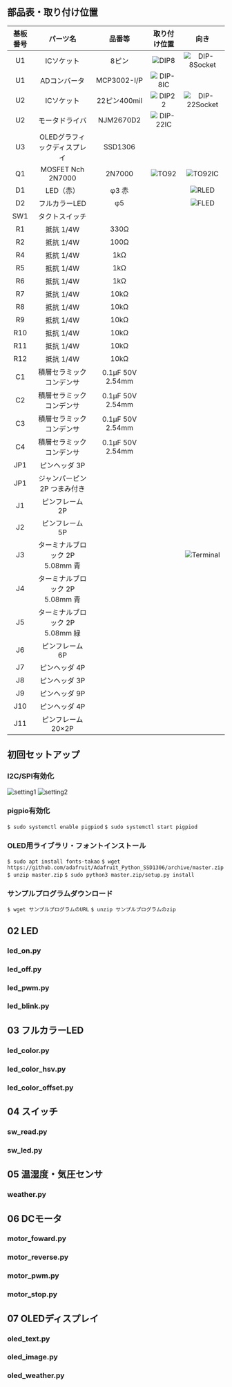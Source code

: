 ## 部品表・取り付け位置

|基板番号|パーツ名|品番等|取り付け位置|向き|
|:-:|:-:|:-:|:-:|:-:|
|U1|ICソケット|8ピン|![DIP8](img/DIP8-1.JPG)|![DIP-8Socket](img/DIP8-2.JPG)|
|U1|ADコンバータ|MCP3002-I/P|![DIP-8IC](img/DIP8-3.JPG)|
|U2|ICソケット|22ピン400mil|![DIP22](img/DIP22-1.JPG)|![DIP-22Socket](img/DIP22-2.JPG)|
|U2|モータドライバ|NJM2670D2|![DIP-22IC](img/DIP22-3.JPG)|
|U3|OLEDグラフィックディスプレイ|SSD1306|||
|Q1|MOSFET Nch 2N7000|2N7000|![TO92](img/TO92-1.JPG)|![TO92IC](img/TO92-2.JPG)|
|D1|LED（赤）|φ3 赤||![RLED](img/RLED.JPG)|
|D2|フルカラーLED|φ5||![FLED](img/FLED.JPG)|
|SW1|タクトスイッチ||||
|R1|抵抗 1/4W|330Ω|||
|R2|抵抗 1/4W|100Ω|||
|R4|抵抗 1/4W|1kΩ|||
|R5|抵抗 1/4W|1kΩ|||
|R6|抵抗 1/4W|1kΩ|||
|R7|抵抗 1/4W|10kΩ|||
|R8|抵抗 1/4W|10kΩ|||
|R9|抵抗 1/4W|10kΩ|||
|R10|抵抗 1/4W|10kΩ|||
|R11|抵抗 1/4W|10kΩ|||
|R12|抵抗 1/4W|10kΩ|||
|C1|積層セラミックコンデンサ|0.1μF 50V 2.54mm|||
|C2|積層セラミックコンデンサ|0.1μF 50V 2.54mm|||
|C3|積層セラミックコンデンサ|0.1μF 50V 2.54mm|||
|C4|積層セラミックコンデンサ|0.1μF 50V 2.54mm|||
|JP1|ピンヘッダ 3P||||
|JP1|ジャンパーピン 2P つまみ付き||||
|J1|ピンフレーム 2P||||
|J2|ピンフレーム 5P||||
|J3|ターミナルブロック 2P 5.08mm 青|||![Terminal](img/Terminal.JPG)|
|J4|ターミナルブロック 2P 5.08mm 青||||
|J5|ターミナルブロック 2P 5.08mm 緑||||
|J6|ピンフレーム 6P||||
|J7|ピンヘッダ 4P||||
|J8|ピンヘッダ 3P||||
|J9|ピンヘッダ 9P||||
|J10|ピンヘッダ 4P||||
|J11|ピンフレーム 20×2P||||

## 初回セットアップ

### I2C/SPI有効化

![setting1](img/setting1.PNG)
![setting2](img/setting2.PNG)

### pigpio有効化

```$ sudo systemctl enable pigpiod```
```$ sudo systemctl start pigpiod```

### OLED用ライブラリ・フォントインストール

```$ sudo apt install fonts-takao```
```$ wget https://github.com/adafruit/Adafruit_Python_SSD1306/archive/master.zip```
```$ unzip master.zip```
```$ sudo python3 master.zip/setup.py install```

### サンプルプログラムダウンロード

```$ wget サンプルプログラムのURL```
```$ unzip サンプルプログラムのzip```

## 02 LED

### led_on.py

### led_off.py

### led_pwm.py

### led_blink.py

## 03 フルカラーLED

### led_color.py

### led_color_hsv.py

### led_color_offset.py

## 04 スイッチ

### sw_read.py

### sw_led.py

## 05 温湿度・気圧センサ

### weather.py

## 06 DCモータ

### motor_foward.py

### motor_reverse.py

### motor_pwm.py

### motor_stop.py

## 07 OLEDディスプレイ

### oled_text.py

### oled_image.py

### oled_weather.py